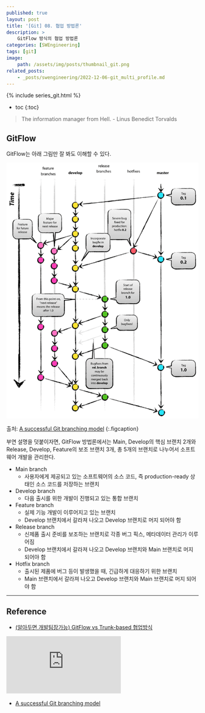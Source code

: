 ```yaml
---
published: true
layout: post
title: '[Git] 08. 협업 방법론'
description: >
    GitFlow 방식의 협업 방법론
categories: [SWEngineering]
tags: [git]
image:
    path: /assets/img/posts/thumbnail_git.png
related_posts:
    - _posts/swengineering/2022-12-06-git_multi_profile.md
---
```

{% include series_git.html %}
* toc
{:toc}

> The information manager from Hell. - Linus Benedict Torvalds

## GitFlow

GitFlow는 아래 그림만 잘 봐도 이해할 수 있다.  

![git_flow](/assets/img/posts/git_flow.png)

출처: [A successful Git branching model](https://nvie.com/posts/a-successful-git-branching-model/)
{:.figcaption}

부연 설명을 덧붙이자면, GitFlow 방법론에서는 Main, Develop의 핵심 브랜치 2개와 Release, Develop, Feature의 보조 브랜치 3개, 총 5개의 브랜치로 나누어서 소프트웨어 개발을 관리한다.  

- Main branch
    - 사용자에게 제공되고 있는 소프트웨어의 소스 코드, 즉 production-ready 상태인 소스 코드를 저장하는 브랜치
- Develop branch
    - 다음 출시를 위한 개발이 진행되고 있는 통합 브랜치
- Feature branch
    - 실제 기능 개발이 이루어지고 있는 브랜치
    - Develop 브랜치에서 갈라져 나오고 Develop 브랜치로 머지 되어야 함
- Release branch
    - 신제품 출시 준비를 보조하는 브랜치로 각종 버그 픽스, 메타데이터 관리가 이루어짐
    - Develop 브랜치에서 갈라져 나오고 Develop 브랜치와 Main 브랜치로 머지 되어야 함
- Hotfix branch
    - 출시된 제품에 버그 등이 발생했을 때, 긴급하게 대응하기 위한 브랜치
    - Main 브랜치에서 갈라져 나오고 Develop 브랜치와 Main 브랜치로 머지 되어야 함

---
## Reference
- [(알아두면 개발팀장가능) GitFlow vs Trunk-based 협업방식](https://youtu.be/EV3FZ3cWBp8)

<iframe src="https://www.youtube.com/embed/EV3FZ3cWBp8" title="(알아두면 개발팀장가능) GitFlow vs Trunk-based 협업방식" frameborder="0" allowfullscreen></iframe>

- [A successful Git branching model](https://nvie.com/posts/a-successful-git-branching-model/)